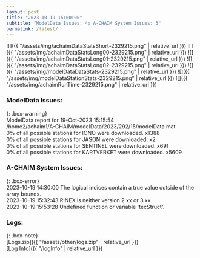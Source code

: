 ```yaml
---
layout: post
title: "2023-10-19 15:00:00"
subtitle: "ModelData Issues: 4; A-CHAIM System Issues: 3"
permalink: /latest/
---
```


![]({{ "/assets/img/achaimDataStatsShort-2329215.png" | relative_url }})
![]({{ "/assets/img/achaimDataStatsLong00-2329215.png" | relative_url }})
![]({{ "/assets/img/achaimDataStatsLong01-2329215.png" | relative_url }})
![]({{ "/assets/img/achaimDataStatsLong02-2329215.png" | relative_url }})
![]({{ "/assets/img/modelDataDataStats-2329215.png" | relative_url }})
![]({{ "/assets/img/modelDataStationStats-2329215.png" | relative_url }})
![]({{ "/assets/img/achaimRunTime-2329215.png" | relative_url }})


### ModelData Issues:  
  
{: .box-warning}  
 ModelData report for 19-Oct-2023 15:15:54   
 /home2/achaim1/A-CHAIM/modelData/2023/292/15/modelData.mat   
 0% of all possible stations for IONO were downloaded. x1388   
 0% of all possible stations for JASON were downloaded. x2   
 0% of all possible stations for SENTINEL were downloaded. x691   
 0% of all possible stations for KARTVERKET were downloaded. x5609   
  
### A-CHAIM System Issues:  
  
{: .box-error}  
2023-10-19 14:30:00 The logical indices contain a true value outside of the array bounds.  
2023-10-19 15:32:43 RINEX is neither version 2.xx or 3.xx  
2023-10-19 15:53:28 Undefined function or variable 'tecStruct'.  

### Logs:  
  
{: .box-note}  
[Logs.zip]({{ "/assets/other/logs.zip" | relative_url }})  
[Log Info]({{ "/logInfo" | relative_url }})  

